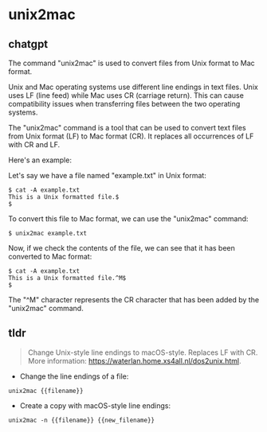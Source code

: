 # unix2mac 
## chatgpt 
The command "unix2mac" is used to convert files from Unix format to Mac format. 

Unix and Mac operating systems use different line endings in text files. Unix uses LF (line feed) while Mac uses CR (carriage return). This can cause compatibility issues when transferring files between the two operating systems.

The "unix2mac" command is a tool that can be used to convert text files from Unix format (LF) to Mac format (CR). It replaces all occurrences of LF with CR and LF.

Here's an example:

Let's say we have a file named "example.txt" in Unix format:

```
$ cat -A example.txt
This is a Unix formatted file.$
$
```

To convert this file to Mac format, we can use the "unix2mac" command:

```
$ unix2mac example.txt
```

Now, if we check the contents of the file, we can see that it has been converted to Mac format:

```
$ cat -A example.txt
This is a Unix formatted file.^M$
$
```

The "^M" character represents the CR character that has been added by the "unix2mac" command. 

## tldr 
 
> Change Unix-style line endings to macOS-style.
> Replaces LF with CR.
> More information: <https://waterlan.home.xs4all.nl/dos2unix.html>.

- Change the line endings of a file:

`unix2mac {{filename}}`

- Create a copy with macOS-style line endings:

`unix2mac -n {{filename}} {{new_filename}}`
